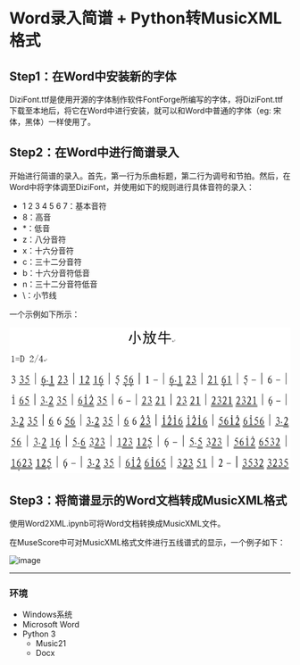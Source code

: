 # Word录入简谱 + Python转MusicXML格式

## Step1：在Word中安装新的字体
DiziFont.ttf是使用开源的字体制作软件FontForge所编写的字体，将DiziFont.ttf下载至本地后，将它在Word中进行安装，就可以和Word中普通的字体（eg: 宋体，黑体）一样使用了。
## Step2：在Word中进行简谱录入
开始进行简谱的录入。首先，第一行为乐曲标题，第二行为调号和节拍。然后，在Word中将字体调至DiziFont，并使用如下的规则进行具体音符的录入：

- 1 2 3 4 5 6 7：基本音符
- 8：高音
- *：低音
- z：八分音符
- x：十六分音符
- c：三十二分音符
- b：十六分音符低音
- n：三十二分音符低音
- \：小节线

一个示例如下所示：

![image](https://github.com/hrsoup/A-Method-to-Collect-Jianpu/blob/main/files/jianpuex.png)

## Step3：将简谱显示的Word文档转成MusicXML格式

使用Word2XML.ipynb可将Word文档转换成MusicXML文件。

在MuseScore中可对MusicXML格式文件进行五线谱式的显示，一个例子如下：

![image](https://github.com/hrsoup/A-Method-to-Collect-Jianpu/blob/main/files/staff.png)

-----------------

### 环境
- Windows系统
- Microsoft Word
- Python 3
    - Music21
    - Docx
